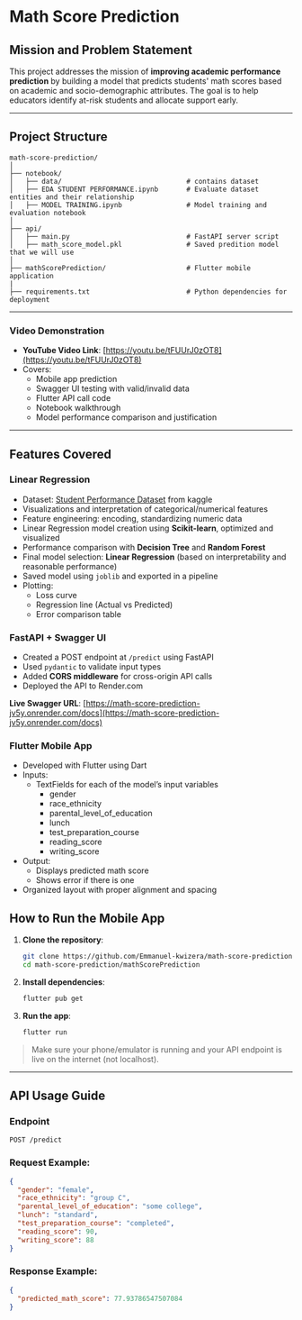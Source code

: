 
# Math Score Prediction

## Mission and Problem Statement

This project addresses the mission of **improving academic performance prediction** by building a model that predicts students' math scores based on academic and socio-demographic attributes. The goal is to help educators identify at-risk students and allocate support early.

---

## Project Structure

```
math-score-prediction/
│
├── notebook/
│   ├── data/                               # contains dataset
│   ├── EDA STUDENT PERFORMANCE.ipynb       # Evaluate dataset entities and their relationship 
│   ├── MODEL TRAINING.ipynb                # Model training and evaluation notebook
│
├── api/
│   ├── main.py                             # FastAPI server script
│   ├── math_score_model.pkl                # Saved predition model that we will use
│
├── mathScorePrediction/                    # Flutter mobile application
|
├── requirements.txt                        # Python dependencies for deployment
```

---

### Video Demonstration

- **YouTube Video Link**: [https://youtu.be/tFUUrJ0zOT8](https://youtu.be/tFUUrJ0zOT8)
- Covers:
  - Mobile app prediction
  - Swagger UI testing with valid/invalid data
  - Flutter API call code
  - Notebook walkthrough
  - Model performance comparison and justification

---

## Features Covered

### Linear Regression

- Dataset: [Student Performance Dataset](https://www.kaggle.com/datasets/spscientist/students-performance-in-exams?datasetId=74977) from kaggle
- Visualizations and interpretation of categorical/numerical features
- Feature engineering: encoding,  standardizing numeric data
- Linear Regression model creation using **Scikit-learn**, optimized and visualized
- Performance comparison with **Decision Tree** and **Random Forest**
- Final model selection: **Linear Regression** (based on interpretability and reasonable performance)
- Saved model using `joblib` and exported in a pipeline
- Plotting:
  - Loss curve
  - Regression line (Actual vs Predicted)
  - Error comparison table

### FastAPI + Swagger UI

- Created a POST endpoint at `/predict` using FastAPI
- Used `pydantic` to validate input types 
- Added **CORS middleware** for cross-origin API calls
- Deployed the API to Render.com

**Live Swagger URL**: [https://math-score-prediction-jv5y.onrender.com/docs](https://math-score-prediction-jv5y.onrender.com/docs)

### Flutter Mobile App

- Developed with Flutter using Dart
- Inputs:
  - TextFields for each of the model’s input variables
    - gender
    - race_ethnicity
    - parental_level_of_education
    - lunch
    - test_preparation_course
    - reading_score
    - writing_score
- Output:
  - Displays predicted math score
  - Shows error if there is one
- Organized layout with proper alignment and spacing

## How to Run the Mobile App

1. **Clone the repository**:
   ```bash
   git clone https://github.com/Emmanuel-kwizera/math-score-prediction.git
   cd math-score-prediction/mathScorePrediction
   ```

2. **Install dependencies**:
   ```bash
   flutter pub get
   ```

3. **Run the app**:
   ```bash
   flutter run
   ```

> Make sure your phone/emulator is running and your API endpoint is live on the internet (not localhost).

---

## API Usage Guide

### Endpoint
```http
POST /predict
```

### Request Example:
```json
{
  "gender": "female",
  "race_ethnicity": "group C",
  "parental_level_of_education": "some college",
  "lunch": "standard",
  "test_preparation_course": "completed",
  "reading_score": 90,
  "writing_score": 88
}
```

### Response Example:
```json
{
  "predicted_math_score": 77.93786547507084
}
```


